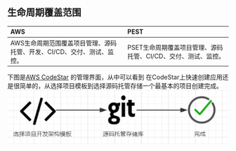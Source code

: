 ## 生命周期覆盖范围

| AWS | PEST |
| :--- | :--- |
| AWS生命周期范围覆盖项目管理、源码托管、开发、CI/CD、交付、测试、监控。 | PSET生命周期覆盖项目管理、源码托管、CI/CD、交付、测试、监控。 |

下图是[AWS CodeStar](aws-codestar.md) 的管理界面，从中可以看到
在CodeStar上快速创建应用还是很简单的，从选择项目模板到选择源码托管存储一个最基本的项目创建完成。  
![创建流程](/assets/2019-02-17_122412.png)



